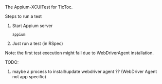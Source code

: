 The Appium-XCUITest for TicToc.

Steps to run a test

1. Start Appium server

   `appium`


2. Just run a test (in RSpec)
   


Note: the first test execution might fail due to WebDriverAgent installation.


TODO:

1. maybe a process to install/update webdriver agent ?? 
   (WebDriver Agent not app specific)
      
     